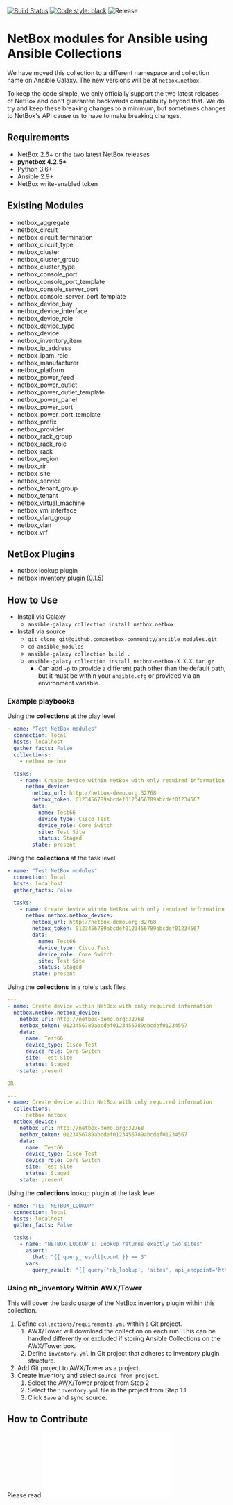 [![Build Status](https://travis-ci.com/netbox-community/ansible_modules.svg?branch=devel)](https://travis-ci.com/netbox-community/ansible_modules)
[![Code style: black](https://img.shields.io/badge/code%20style-black-000000.svg)](https://github.com/ambv/black)
![Release](https://img.shields.io/github/v/release/netbox-community/ansible_modules)

# NetBox modules for Ansible using Ansible Collections

We have moved this collection to a different namespace and collection name on Ansible Galaxy. The new versions will be at `netbox.netbox`.

To keep the code simple, we only officially support the two latest releases of NetBox and don't guarantee backwards compatibility beyond that. We do try and keep these breaking changes to a minimum, but sometimes changes to NetBox's API cause us to have to make breaking changes.

## Requirements

- NetBox 2.6+ or the two latest NetBox releases
- **pynetbox 4.2.5+**
- Python 3.6+
- Ansible 2.9+
- NetBox write-enabled token

## Existing Modules

- netbox_aggregate
- netbox_circuit
- netbox_circuit_termination
- netbox_circuit_type
- netbox_cluster
- netbox_cluster_group
- netbox_cluster_type
- netbox_console_port
- netbox_console_port_template
- netbox_console_server_port
- netbox_console_server_port_template
- netbox_device_bay
- netbox_device_interface
- netbox_device_role
- netbox_device_type
- netbox_device
- netbox_inventory_item
- netbox_ip_address
- netbox_ipam_role
- netbox_manufacturer
- netbox_platform
- netbox_power_feed
- netbox_power_outlet
- netbox_power_outlet_template
- netbox_power_panel
- netbox_power_port
- netbox_power_port_template
- netbox_prefix
- netbox_provider
- netbox_rack_group
- netbox_rack_role
- netbox_rack
- netbox_region
- netbox_rir
- netbox_site
- netbox_service
- netbox_tenant_group
- netbox_tenant
- netbox_virtual_machine
- netbox_vm_interface
- netbox_vlan_group
- netbox_vlan
- netbox_vrf

## NetBox Plugins

- netbox lookup plugin
- netbox inventory plugin (0.1.5)

## How to Use

- Install via Galaxy
  - `ansible-galaxy collection install netbox.netbox`
- Install via source
  - `git clone git@github.com:netbox-community/ansible_modules.git`
  - `cd ansible_modules`
  - `ansible-galaxy collection build .`
  - `ansible-galaxy collection install netbox-netbox-X.X.X.tar.gz`
    - Can add `-p` to provide a different path other than the default path, but it must be within your `ansible.cfg` or provided via an environment variable.

### Example playbooks

Using the **collections** at the play level

```yaml
- name: "Test NetBox modules"
  connection: local
  hosts: localhost
  gather_facts: False
  collections:
    - netbox.netbox

  tasks:
    - name: Create device within NetBox with only required information
      netbox_device:
        netbox_url: http://netbox-demo.org:32768
        netbox_token: 0123456789abcdef0123456789abcdef01234567
        data:
          name: Test66
          device_type: Cisco Test
          device_role: Core Switch
          site: Test Site
          status: Staged
        state: present
```

Using the **collections** at the task level

```yaml
- name: "Test NetBox modules"
  connection: local
  hosts: localhost
  gather_facts: False

  tasks:
    - name: Create device within NetBox with only required information
      netbox.netbox.netbox_device:
        netbox_url: http://netbox-demo.org:32768
        netbox_token: 0123456789abcdef0123456789abcdef01234567
        data:
          name: Test66
          device_type: Cisco Test
          device_role: Core Switch
          site: Test Site
          status: Staged
        state: present
```

Using the **collections** in a role's task files

```yaml
---
- name: Create device within NetBox with only required information
  netbox.netbox.netbox_device:
    netbox_url: http://netbox-demo.org:32768
    netbox_token: 0123456789abcdef0123456789abcdef01234567
    data:
      name: Test66
      device_type: Cisco Test
      device_role: Core Switch
      site: Test Site
      status: Staged
    state: present

OR

---
- name: Create device within NetBox with only required information
  collections:
    - netbox.netbox
  netbox_device:
    netbox_url: http://netbox-demo.org:32768
    netbox_token: 0123456789abcdef0123456789abcdef01234567
    data:
      name: Test66
      device_type: Cisco Test
      device_role: Core Switch
      site: Test Site
      status: Staged
    state: present
```

Using the **collections** lookup plugin at the task level

```yaml
- name: "TEST NETBOX_LOOKUP"
  connection: local
  hosts: localhost
  gather_facts: False

  tasks:
    - name: "NETBOX_LOOKUP 1: Lookup returns exactly two sites"
      assert:
        that: "{{ query_result|count }} == 3"
      vars:
        query_result: "{{ query('nb_lookup', 'sites', api_endpoint='http://localhost:32768', token='0123456789abcdef0123456789abcdef01234567') }}"
```

### Using **nb_inventory** Within AWX/Tower

This will cover the basic usage of the NetBox inventory plugin within this collection.

1. Define `collections/requirements.yml` within a Git project.
    1. AWX/Tower will download the collection on each run. This can be handled differently or excluded if storing Ansible Collections on the AWX/Tower box.
    2. Define `inventory.yml` in Git project that adheres to inventory plugin structure.
2. Add Git project to AWX/Tower as a project.
3. Create inventory and select `source from project`.
    1. Select the AWX/Tower project from Step 2
    2. Select the `inventory.yml` file in the project from Step 1.1
    3. Click `Save` and sync source.

## How to Contribute

Please read ![Contributing](CONTRIBUTING.md)
